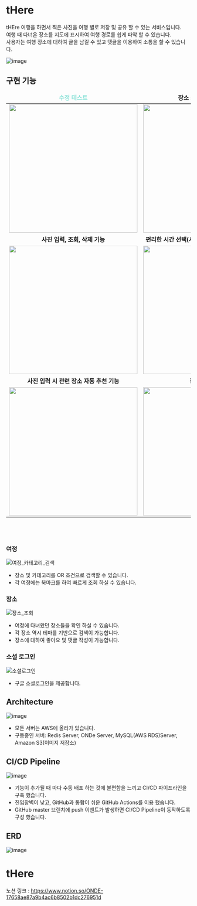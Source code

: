 # tHere

tHEre 여행을 하면서 찍은 사진을 여행 별로 저장 및 공유 할 수 있는 서비스입니다.  
여행 때 다녀온 장소를 지도에 표시하여 여행 경로를 쉽게 파악 할 수 있습니다.  
사용자는 여행 장소에 대하여 글을 남길 수 있고 댓글을 이용하여 소통을 할 수 있습니다.  

![image](https://user-images.githubusercontent.com/68500898/201557974-15cb6357-0011-4c6e-88ec-69c35ff00c70.png)



## 구현 기능

<table align="center">
  <thead>
    <tr margin-bottom=3px>
      <td width="300" align="center">
        <b style="color:#8fe3d9"> 수정 테스트<b>
      </td>
      <td width="300" align="center">
        <b>
          장소 카테고리 선택 기능
        </b>
      </td>
    </tr>
  </thead>
  <tbody>
    <tr>
      <td width="300" align="center">
        <img src="https://user-images.githubusercontent.com/49369306/195571145-08304ede-6e58-4e18-8655-a788ef34eb63.gif" width="350">
      </td>
      <td width="300" align="center">
        <img src="https://user-images.githubusercontent.com/108394338/201659547-0d874a0e-af56-4808-b12a-f26d336ab730.gif" width="350">
      </td>
    </tr>
    <tr>
      <td width="300" align="center">
        <b>
          사진 입력, 조회, 삭제 기능
        </b>
      </td>
      <td width="300" align="center">
        <b>
          편리한 시간 선택(사진 입력 시 자동으로 시간 추천)
        </b>
      </td>
    </tr>
    <tr>
      <td width="300" align="center">
        <img src="https://user-images.githubusercontent.com/108394338/201657042-b46832a6-e379-4f1d-810e-fb279f804008.gif" width="350"  > 
      </td>
      <td width="300" align="center">
        <img src="https://user-images.githubusercontent.com/108394338/201658354-5d3e3432-20cd-4bfd-affa-a7a9766a6559.gif" width="350" >
      </td>
    </tr>
    <tr>
      <td width="300" align="center">
        <b>
          사진 입력 시 관련 장소 자동 추천 기능
        </b>
      </td>
      <td width="300" align="center">
        <b>
          장소 검색 기능
        </b>
      </td>
    </tr>
    <tr>
      <td width="300" align="center">
        <img src="https://user-images.githubusercontent.com/108394338/201651973-cf8561cf-1f62-4a5a-a3ea-91619d232dfa.gif" width="350"  > 
      </td>
      <td width="300" align="center">
        <img src="https://user-images.githubusercontent.com/108394338/201650886-544ee779-0246-496e-a123-876269a59cbd.gif" width="350" >
      </td>
    </tr>
  </tbody>
</table>


<br><br>

### 여정
![여정_카테고리_검색](https://user-images.githubusercontent.com/68500898/201556167-7d13f5f3-514b-4d74-94bc-900663941397.gif)
- 장소 및 카테고리를 OR 조건으로 검색할 수 있습니다.
- 각 여정에는 북마크를 하여 빠르게 조회 하실 수 있습니다.

### 장소
![장소_조회](https://user-images.githubusercontent.com/68500898/201556298-198a1b09-5710-4346-bad5-24584a11079b.gif)
- 여정에 다녀왔던 장소들을 확인 하실 수 있습니다.
- 각 장소 역시 테마를 기반으로 검색이 가능합니다.
- 장소에 대하여 좋아요 및 댓글 작성이 가능합니다.

### 소셜 로그인
![소셜로그인](https://user-images.githubusercontent.com/68500898/201556356-0eac263b-c161-4aec-9723-cf6eb1117b5d.gif)
- 구글 소셜로그인을 제공합니다.

## Architecture
![image](https://user-images.githubusercontent.com/68500898/201556520-be86f647-5a86-42d2-9994-4cccaa34e1dc.png)
- 모든 서버는 AWS에 올라가 있습니다.
- 구동중인 서버: Redis Server, ONDe Server, MySQL(AWS RDS)Server, Amazon S3(이미지 저장소)

## CI/CD Pipeline
![image](https://user-images.githubusercontent.com/68500898/201556557-b53fa936-8283-4907-b5b3-c6aa3db2563c.png)
- 기능이 추가될 때 마다 수동 배포 하는 것에 불편함을 느끼고 CI/CD 파이프라인을 구축 했습니다.
- 진입장벽이 낮고, GitHub과 통합이 쉬운 GitHub Actions를 이용 했습니다.
- GitHub master 브렌치에 push 이벤트가 발생하면 CI/CD Pipeline이 동작하도록 구성 했습니다.

## ERD
![image](https://user-images.githubusercontent.com/68500898/201557057-874d2c5f-e856-4d66-9562-cab5350ed5b6.png)


# tHere

노션 링크 : https://www.notion.so/ONDE-17658ae87a9b4ac6b8502b1dc276951d
